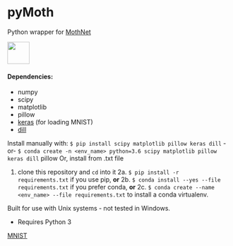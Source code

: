 # pyMoth
Python wrapper for [MothNet](https://github.com/charlesDelahunt/PuttingABugInML)

<img src='https://upload.wikimedia.org/wikipedia/commons/thumb/1/13/Manduca_sexta_MHNT_CUT_2010_0_104_Dos_Amates_Catemaco_VeraCruz_Mexico_female_dorsal.jpg/519px-Manduca_sexta_MHNT_CUT_2010_0_104_Dos_Amates_Catemaco_VeraCruz_Mexico_female_dorsal.jpg' style="float: center; width: 50px">

#### Dependencies:
- numpy
- scipy
- matplotlib
- pillow
- [keras](https://keras.io/) (for loading MNIST)
- [dill](https://pypi.org/project/dill/)

Install manually with:
`$ pip install scipy matplotlib pillow keras dill`
-or-
`$ conda create -n <env_name> python=3.6 scipy matplotlib pillow keras dill`
pillow
Or, install from .txt file
1. clone this repository and `cd` into it
2a. `$ pip install -r requirements.txt` if you use pip, 
**or**
2b. `$ conda install --yes --file requirements.txt` if you prefer conda,
**or**
2c. `$ conda create --name <env_name> --file requirements.txt` to install a conda virtualenv.

Built for use with Unix systems - not tested in Windows.
- Requires Python 3

[MNIST](http://yann.lecun.com/exdb/mnist/)